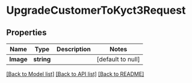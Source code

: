 # UpgradeCustomerToKyct3Request

## Properties
Name | Type | Description | Notes
------------ | ------------- | ------------- | -------------
**Image** | **string** |  | [default to null]

[[Back to Model list]](../README.md#documentation-for-models) [[Back to API list]](../README.md#documentation-for-api-endpoints) [[Back to README]](../README.md)

